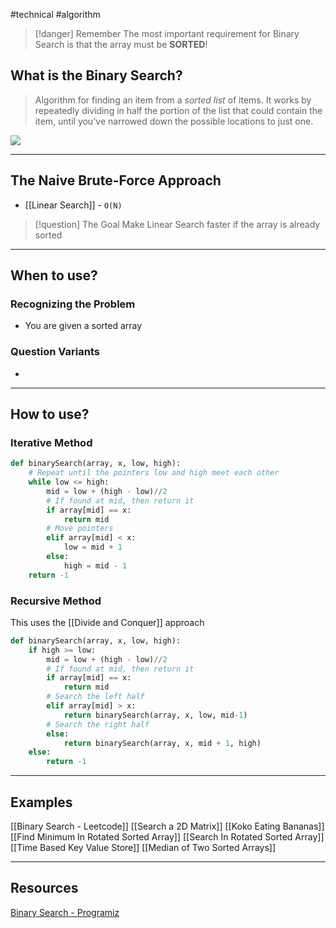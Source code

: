 #technical #algorithm 

>[!danger] Remember
>The most important requirement for Binary Search is that the array must be **SORTED**!

## What is the Binary Search?

> Algorithm for finding an item from a *sorted list* of items. It works by repeatedly dividing in half the portion of the list that could contain the item, until you've narrowed down the possible locations to just one.

![](https://tutswiki.com/images/DSA/binary-search-divide-flow.png)

---
## The Naive Brute-Force Approach
- [[Linear Search]] - `O(N)`

> [!question] The Goal
> Make Linear Search faster if the array is already sorted

---
## When to use?

### Recognizing the Problem
- You are given a sorted array

### Question Variants
- 

---
## How to use?

### Iterative Method
```python
def binarySearch(array, x, low, high):
    # Repeat until the pointers low and high meet each other
    while low <= high:
        mid = low + (high - low)//2
        # If found at mid, then return it
        if array[mid] == x:
            return mid
        # Move pointers
        elif array[mid] < x:
            low = mid + 1
        else:
            high = mid - 1
    return -1
```

### Recursive Method
This uses the [[Divide and Conquer]] approach
```python
def binarySearch(array, x, low, high):
    if high >= low:
        mid = low + (high - low)//2
        # If found at mid, then return it
        if array[mid] == x:
            return mid
        # Search the left half
        elif array[mid] > x:
            return binarySearch(array, x, low, mid-1)
        # Search the right half
        else:
            return binarySearch(array, x, mid + 1, high)
    else:
        return -1
```

---
## Examples
[[Binary Search - Leetcode]]
[[Search a 2D Matrix]]
[[Koko Eating Bananas]]
[[Find Minimum In Rotated Sorted Array]]
[[Search In Rotated Sorted Array]]
[[Time Based Key Value Store]]
[[Median of Two Sorted Arrays]]

---
## Resources
[Binary Search - Programiz](https://www.programiz.com/dsa/binary-search)

![]()